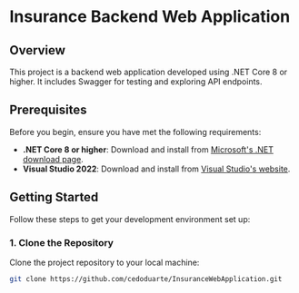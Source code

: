 # Insurance Backend Web Application

## Overview

This project is a backend web application developed using .NET Core 8 or higher. It includes Swagger for testing and exploring API endpoints.

## Prerequisites

Before you begin, ensure you have met the following requirements:

- **.NET Core 8 or higher**: Download and install from [Microsoft's .NET download page](https://dotnet.microsoft.com/download/dotnet).
- **Visual Studio 2022**: Download and install from [Visual Studio's website](https://visualstudio.microsoft.com/vs/2022/). 

## Getting Started

Follow these steps to get your development environment set up:

### 1. Clone the Repository

Clone the project repository to your local machine:

```bash
git clone https://github.com/cedoduarte/InsuranceWebApplication.git